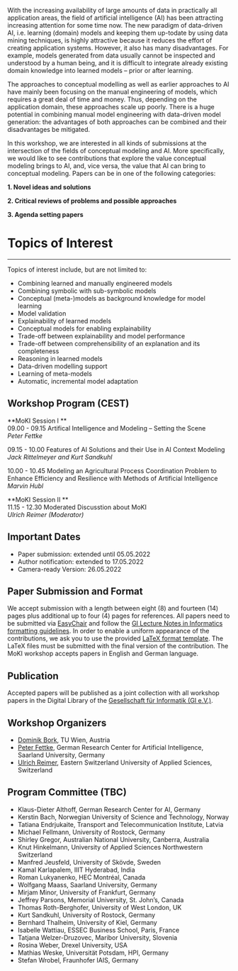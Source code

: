 With the increasing availability of large amounts of data in practically all application areas, the field of artificial intelligence (AI) has been attracting increasing attention for some time now. The new paradigm of data-driven AI, i.e. learning (domain) models and keeping them up-todate by using data mining techniques, is highly attractive because it reduces the effort of creating application systems. However, it also has many disadvantages. For example, models generated from data usually cannot be inspected and understood by a human being, and it is difficult to integrate already existing domain knowledge into learned models – prior or after learning.

The approaches to conceptual modelling as well as earlier approaches to AI have mainly been focusing on the manual engineering of models, which requires a great deal of time and money. Thus, depending on the application domain, these approaches scale up poorly. There is a huge potential in combining manual model engineering with data-driven model generation: the advantages of both approaches can be combined and their disadvantages be mitigated. 

In this workshop, we are interested in all kinds of submissions at the intersection of the fields of conceptual modeling and AI. More specifically, we would like to see contributions that explore the value conceptual modeling brings to AI, and, vice versa, the value that AI can bring to conceptual modeling. Papers can be in one of the following categories:

**1. Novel ideas and solutions**

**2. Critical reviews of problems and possible approaches**

**3. Agenda setting papers**

# Topics of Interest
----
Topics of interest include, but are not limited to:

- Combining learned and manually engineered models
- Combining symbolic with sub-symbolic models
- Conceptual (meta-)models as background knowledge for model learning
- Model validation
- Explainability of learned models
- Conceptual models for enabling explainability
- Trade-off between explainability and model performance
- Trade-off between comprehensibility of an explanation and its completeness
- Reasoning in learned models
- Data-driven modelling support
- Learning of meta-models
- Automatic, incremental model adaptation

Workshop Program (CEST)
----
**MoKI Session I **\
09.00 - 09.15	Artifical Intelligence and Modeling – Setting the Scene\
*Peter Fettke*

09.15 - 10.00	Features of AI Solutions and their Use in AI Context Modeling\
*Jack Rittelmeyer and Kurt Sandkuhl*

10.00 - 10.45	Modeling an Agricultural Process Coordination Problem to Enhance Efficiency and Resilience with Methods of Artificial Intelligence\
*Marvin Hubl*

	
**MoKI Session II **\
11.15 - 12.30	Moderated Discusstion about MoKI\
*Ulrich Reimer (Moderator)*


Important Dates
----
- Paper submission: extended until 05.05.2022
- Author notification: extended to 17.05.2022
- Camera-ready Version: 26.05.2022

Paper Submission and Format
----
We accept submission with a length between eight (8) and fourteen (14) pages plus additional up to four (4) pages for references. All papers need to be submitted via [EasyChair](https://easychair.org/conferences/?conf=moki22) and follow the [GI Lecture Notes in Informatics formatting guidelines](https://gi.de/fileadmin/GI/Hauptseite/Service/Publikationen/LNI/LNI-authorsinstructions-english.doc). In order to enable a uniform appearance of the contributions, we ask you to use the provided [LaTeX format template](https://mirrors.ctan.org/macros/latex/contrib/lni.zip). The LaTeX files must be submitted with the final version of the contribution. The MoKI workshop accepts papers in English and German language.

Publication
----
Accepted papers will be published as a joint collection with all workshop papers in the Digital Library of the [Gesellschaft für Informatik (GI e.V.)](https://dl.gi.de/).

Workshop Organizers
----
- [Dominik Bork](https://model-engineering.info/), TU Wien, Austria
- [Peter Fettke](https://www.dfki.de/web/ueber-uns/mitarbeiter/person/pefe01/), German Research Center for Artificial Intelligence, Saarland University, Germany
- [Ulrich Reimer](http://www.ulrichreimer.net/), Eastern Switzerland University of Applied Sciences, Switzerland


Program Committee (TBC)
----
- Klaus-Dieter Althoff, German Research Center for AI, Germany
- Kerstin Bach, Norwegian University of Science and Technology, Norway
- Tatiana Endrjukaite, Transport and Telecommunication Institute, Latvia
- Michael Fellmann, University of Rostock, Germany
- Shirley Gregor, Australian National University, Canberra, Australia
- Knut Hinkelmann, University of Applied Sciences Northwestern Switzerland
- Manfred Jeusfeld, University of Skövde, Sweden
- Kamal Karlapalem, IIIT Hyderabad, India
- Roman Lukyanenko, HEC Montréal, Canada
- Wolfgang Maass, Saarland University, Germany
- Mirjam Minor, University of Frankfurt, Germany
- Jeffrey Parsons, Memorial University, St. John’s, Canada
- Thomas Roth-Berghofer, University of West London, UK
- Kurt Sandkuhl, University of Rostock, Germany
- Bernhard Thalheim, University of Kiel, Germany
- Isabelle Wattiau, ESSEC Business School, Paris, France
- Tatjana Welzer-Druzovec, Maribor University, Slovenia
- Rosina Weber, Drexel University, USA
- Mathias Weske, Universität Potsdam, HPI, Germany
- Stefan Wrobel, Fraunhofer IAIS, Germany

